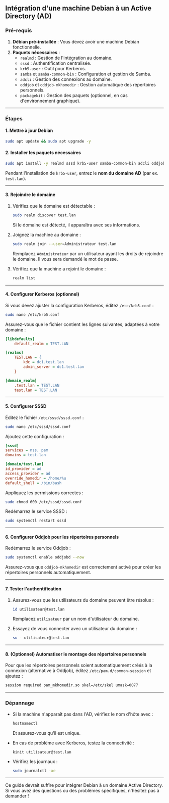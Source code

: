 ## Intégration d'une machine Debian à un Active Directory (AD)

### Pré-requis
1. **Débian pré-installée** : Vous devez avoir une machine Debian fonctionnelle.
2. **Paquets nécessaires** :
   - `realmd` : Gestion de l'intégration au domaine.
   - `sssd` : Authentification centralisée.
   - `krb5-user` : Outil pour Kerberos.
   - `samba` et `samba-common-bin` : Configuration et gestion de Samba.
   - `adcli` : Gestion des connexions au domaine.
   - `oddjob` et `oddjob-mkhomedir` : Gestion automatique des répertoires personnels.
   - `packagekit` : Gestion des paquets (optionnel, en cas d'environnement graphique).

---

### Étapes

#### 1. Mettre à jour Debian
```bash
sudo apt update && sudo apt upgrade -y
```

#### 2. Installer les paquets nécessaires
```bash
sudo apt install -y realmd sssd krb5-user samba-common-bin adcli oddjob oddjob-mkhomedir packagekit
```

Pendant l'installation de `krb5-user`, entrez le **nom du domaine AD** (par ex. `test.lan`).

---

#### 3. Rejoindre le domaine
1. Vérifiez que le domaine est détectable :
   ```bash
   sudo realm discover test.lan
   ```

   Si le domaine est détecté, il apparaîtra avec ses informations.

2. Joignez la machine au domaine :
   ```bash
   sudo realm join --user=Administrateur test.lan
   ```
   Remplacez `Administrateur` par un utilisateur ayant les droits de rejoindre le domaine. Il vous sera demandé le mot de passe.

3. Vérifiez que la machine a rejoint le domaine :
   ```bash
   realm list
   ```

---

#### 4. Configurer Kerberos (optionnel)
Si vous devez ajuster la configuration Kerberos, éditez `/etc/krb5.conf` :
```bash
sudo nano /etc/krb5.conf
```

Assurez-vous que le fichier contient les lignes suivantes, adaptées à votre domaine :
```ini
[libdefaults]
    default_realm = TEST.LAN

[realms]
    TEST.LAN = {
        kdc = dc1.test.lan
        admin_server = dc1.test.lan
    }

[domain_realm]
    .test.lan = TEST.LAN
    test.lan = TEST.LAN
```

---

#### 5. Configurer SSSD
Éditez le fichier `/etc/sssd/sssd.conf` :
```bash
sudo nano /etc/sssd/sssd.conf
```

Ajoutez cette configuration :
```ini
[sssd]
services = nss, pam
domains = test.lan

[domain/test.lan]
id_provider = ad
access_provider = ad
override_homedir = /home/%u
default_shell = /bin/bash
```

Appliquez les permissions correctes :
```bash
sudo chmod 600 /etc/sssd/sssd.conf
```

Redémarrez le service SSSD :
```bash
sudo systemctl restart sssd
```

---

#### 6. Configurer Oddjob pour les répertoires personnels
Redémarrez le service Oddjob :
```bash
sudo systemctl enable oddjobd --now
```

Assurez-vous que `oddjob-mkhomedir` est correctement activé pour créer les répertoires personnels automatiquement.

---

#### 7. Tester l'authentification
1. Assurez-vous que les utilisateurs du domaine peuvent être résolus :
   ```bash
   id utilisateur@test.lan
   ```
   Remplacez `utilisateur` par un nom d'utilisateur du domaine.

2. Essayez de vous connecter avec un utilisateur du domaine :
   ```bash
   su - utilisateur@test.lan
   ```

---

#### 8. (Optionnel) Automatiser le montage des répertoires personnels
Pour que les répertoires personnels soient automatiquement créés à la connexion (alternative à Oddjob), éditez `/etc/pam.d/common-session` et ajoutez :
```bash
session required pam_mkhomedir.so skel=/etc/skel umask=0077
```

---

### Dépannage
- Si la machine n'apparaît pas dans l'AD, vérifiez le nom d'hôte avec :
  ```bash
  hostnamectl
  ```
  Et assurez-vous qu'il est unique.

- En cas de problème avec Kerberos, testez la connectivité :
  ```bash
  kinit utilisateur@test.lan
  ```

- Vérifiez les journaux :
  ```bash
  sudo journalctl -xe
  ```

---

Ce guide devrait suffire pour intégrer Debian à un domaine Active Directory. Si vous avez des questions ou des problèmes spécifiques, n'hésitez pas à demander !
